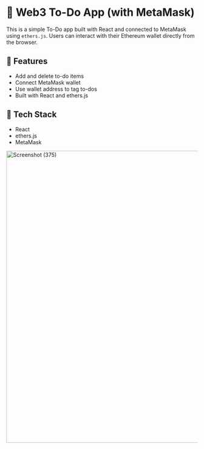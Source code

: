 # 📝 Web3 To-Do App (with MetaMask)

This is a simple To-Do app built with React and connected to MetaMask using `ethers.js`. Users can interact with their Ethereum wallet directly from the browser.

## 🚀 Features

- Add and delete to-do items
- Connect MetaMask wallet
- Use wallet address to tag to-dos
- Built with React and ethers.js

## 🔧 Tech Stack

- React
- ethers.js
- MetaMask

<img width="1366" height="768" alt="Screenshot (375)" src="https://github.com/user-attachments/assets/11438e32-1eb2-4511-b007-7dbe1fd0d638" />
